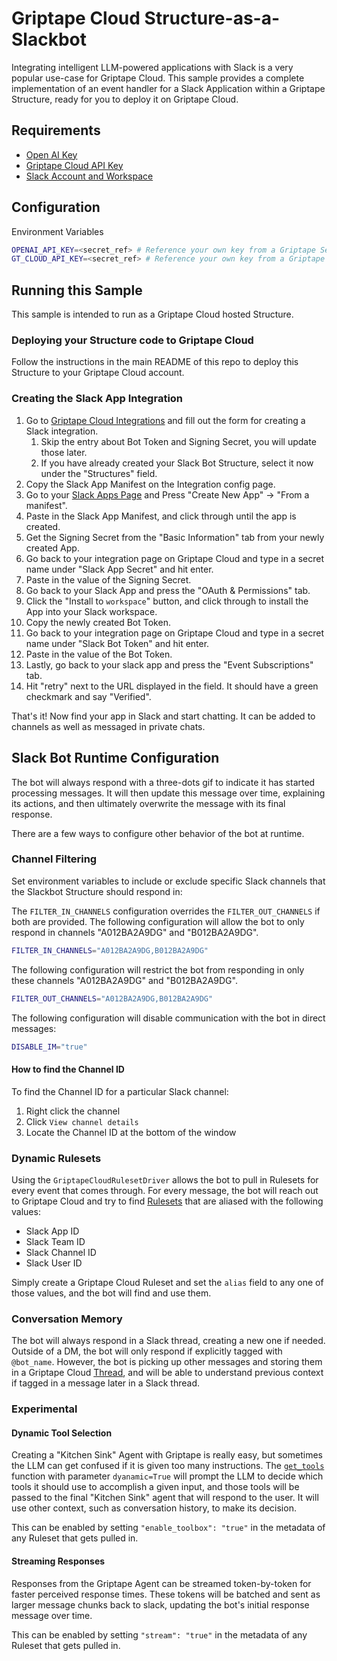 # Griptape Cloud Structure-as-a-Slackbot

Integrating intelligent LLM-powered applications with Slack is a very popular use-case for Griptape Cloud. This sample provides a complete implementation of an event handler for a Slack Application within a Griptape Structure, ready for you to deploy it on Griptape Cloud.

## Requirements

- [Open AI Key](https://platform.openai.com/api-keys)
- [Griptape Cloud API Key](https://cloud.griptape.ai/configuration/api-keys)
- [Slack Account and Workspace](https://slack.com/)

## Configuration

Environment Variables

```bash
OPENAI_API_KEY=<secret_ref> # Reference your own key from a Griptape Secret
GT_CLOUD_API_KEY=<secret_ref> # Reference your own key from a Griptape Secret
```

## Running this Sample

This sample is intended to run as a Griptape Cloud hosted Structure.

### Deploying your Structure code to Griptape Cloud

Follow the instructions in the main README of this repo to deploy this Structure to your Griptape Cloud account.

### Creating the Slack App Integration

1. Go to [Griptape Cloud Integrations](https://cloud.griptape.ai/structures/create) and fill out the form for creating a Slack integration.
   1. Skip the entry about Bot Token and Signing Secret, you will update those later.
   1. If you have already created your Slack Bot Structure, select it now under the "Structures" field.
1. Copy the Slack App Manifest on the Integration config page.
1. Go to your [Slack Apps Page](https://api.slack.com/apps) and Press "Create New App" -> "From a manifest".
1. Paste in the Slack App Manifest, and click through until the app is created.
1. Get the Signing Secret from the "Basic Information" tab from your newly created App.
1. Go back to your integration page on Griptape Cloud and type in a secret name under "Slack App Secret" and hit enter.
1. Paste in the value of the Signing Secret.
1. Go back to your Slack App and press the "OAuth & Permissions" tab.
1. Click the "Install to `workspace`" button, and click through to install the App into your Slack workspace.
1. Copy the newly created Bot Token.
1. Go back to your integration page on Griptape Cloud and type in a secret name under "Slack Bot Token" and hit enter.
1. Paste in the value of the Bot Token.
1. Lastly, go back to your slack app and press the "Event Subscriptions" tab.
1. Hit "retry" next to the URL displayed in the field. It should have a green checkmark and say "Verified".

That's it! Now find your app in Slack and start chatting. It can be added to channels as well as messaged in private chats.

## Slack Bot Runtime Configuration

The bot will always respond with a three-dots gif to indicate it has started processing messages. It will then update this message over time, explaining its actions, and then ultimately overwrite the message with its final response.

There are a few ways to configure other behavior of the bot at runtime.

### Channel Filtering

Set environment variables to include or exclude specific Slack channels that the Slackbot Structure should respond in:

The `FILTER_IN_CHANNELS` configuration overrides the `FILTER_OUT_CHANNELS` if both are provided. The following configuration will allow the bot to only respond in channels "A012BA2A9DG" and "B012BA2A9DG".

```bash
FILTER_IN_CHANNELS="A012BA2A9DG,B012BA2A9DG"
```

The following configuration will restrict the bot from responding in only these channels "A012BA2A9DG" and "B012BA2A9DG".

```bash
FILTER_OUT_CHANNELS="A012BA2A9DG,B012BA2A9DG"
```

The following configuration will disable communication with the bot in direct messages:

```bash
DISABLE_IM="true"
```

#### How to find the Channel ID

To find the Channel ID for a particular Slack channel:

1. Right click the channel
1. Click `View channel details`
1. Locate the Channel ID at the bottom of the window

### Dynamic Rulesets

Using the `GriptapeCloudRulesetDriver` allows the bot to pull in Rulesets for every event that comes through. For every message, the bot will reach out to Griptape Cloud and try to find [Rulesets](https://cloud.griptape.ai/rulesets) that are aliased with the following values:

- Slack App ID
- Slack Team ID
- Slack Channel ID
- Slack User ID

Simply create a Griptape Cloud Ruleset and set the `alias` field to any one of those values, and the bot will find and use them.

### Conversation Memory

The bot will always respond in a Slack thread, creating a new one if needed. Outside of a DM, the bot will only respond if explicitly tagged with `@bot_name`. However, the bot is picking up other messages and storing them in a Griptape Cloud [Thread](https://cloud.griptape.ai/threads), and will be able to understand previous context if tagged in a message later in a Slack thread.

### Experimental

#### Dynamic Tool Selection

Creating a "Kitchen Sink" Agent with Griptape is really easy, but sometimes the LLM can get confused if it is given too many instructions. The [`get_tools`](griptape_slack_handler/griptape_tool_box.py) function with parameter `dyanamic=True` will prompt the LLM to decide which tools it should use to accomplish a given input, and those tools will be passed to the final "Kitchen Sink" agent that will respond to the user. It will use other context, such as conversation history, to make its decision.

This can be enabled by setting `"enable_toolbox": "true"` in the metadata of any Ruleset that gets pulled in.

#### Streaming Responses

Responses from the Griptape Agent can be streamed token-by-token for faster perceived response times. These tokens will be batched and sent as larger message chunks back to slack, updating the bot's initial response message over time.

This can be enabled by setting `"stream": "true"` in the metadata of any Ruleset that gets pulled in.
